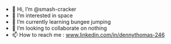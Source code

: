 - 👋 Hi, I’m @smash-cracker
- 👀 I’m interested in space
- 🌱 I’m currently learning bungee jumping
- 💞️ I’m looking to collaborate on nothing
- 📫 How to reach me : www.linkedin.com/in/dennythomas-246
<!---
smash-cracker/smash-cracker is a ✨ special ✨ repository because its `README.md` (this file) appears on your GitHub profile.
You can click the Preview link to take a look at your changes.
--->
